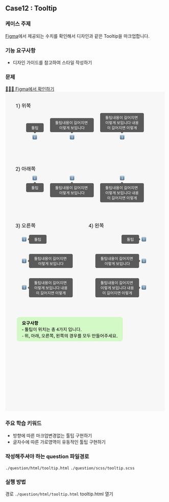 ## Case12 : Tooltip

### 케이스 주제

[Figma](https://www.figma.com/file/9FXkniEMPgZKtJY4GwP60z/SecretCode?node-id=55%3A2)에서 제공되는 수치를 확인해서 디자인과 같은 Tooltip을 마크업합니다.

### 기능 요구사항
- 디자인 가이드를 참고하여 스타일 작성하기

### 문제
[👩🏻‍🎨 Figma에서 확인하기](https://www.figma.com/file/9FXkniEMPgZKtJY4GwP60z/SecretCode?node-id=55%3A2)<br>
![example](./question/images/example.png)

### 주요 학습 키워드
- 방향에 따른 마크업변경없는 툴팁 구현하기
- 글자수에 따른 가로영역이 유동적인 툴팁 구현하기

### 작성해주셔야 하는 question 파일경로
`./question/html/tooltip.html`
`./question/scss/tooltip.scss`

### 실행 방법
경로 `./question/html/tooltip.html` tooltip.html 열기